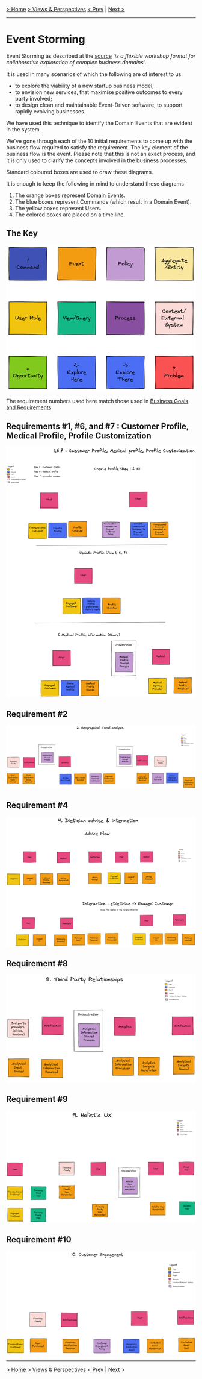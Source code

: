 [> Home](../../README.md)    [> Views & Perspectives](../README.md)
[< Prev](../FunctionalView/README.md)  |  [Next >](../scenarios/README.md)

---

# Event Storming

Event Storming as described at the [source](https://www.eventstorming.com/)
'*is a flexible workshop format for collaborative exploration of complex business domains*'.

It is used in many scenarios of which the following are of interest to us.

* to explore the viability of a new startup business model;
* to envision new services, that maximise positive outcomes to every party involved;
* to design clean and maintainable Event-Driven software, to support rapidly evolving businesses.

We have used this technique to identify the Domain Events that are evident in the system.

We've gone through each of the 10 initial requirements to come up with the business flow required to satisfy the requirement. The key element of the business flow is the event. Please note that this is not an exact process, and it is only used to clarify the concepts involved in the business processes.

Standard coloured boxes are used to draw these diagrams.

It is enough to keep the following in mind to understand these diagrams

1. The orange boxes represent Domain Events.
2. The blue boxes represent Commands (which result in a Domain Event).
3. The yellow boxes represent Users.
4. The colored boxes are placed on a time line. 

## The Key

![EventStorming Colors](../../assets/diagrams/EventStormingColors.png)

The requirement numbers used here match those used in [Business Goals and Requirements](../../1.ProblemBackground/BusinessGoalsRequirements.md)


## Requirements #1, #6, and #7 : Customer Profile, Medical Profile, Profile Customization

![Req #1, #6, #7](../../assets/diagrams/01CustomerProfile.png)

## Requirement #2 

![Req #2](../../assets/diagrams/02GeographicalTrendAnalysis.png)

## Requirement #4

![Req #4](../../assets/diagrams/04DieticianAdviceAndInteraction.png)

## Requirement #8
![Req #8](../../assets/diagrams/08ThirdPartyRelationships.png)


## Requirement #9
![Req #9](../../assets/diagrams/09HolisticUX.png)

## Requirement #10
![Req #10](../../assets/diagrams/10CustomerEngagement.png)

---

[> Home](../../README.md)    [> Views & Perspectives](../README.md)
[< Prev](../FunctionalView/README.md)  |  [Next >](../scenarios/README.md)